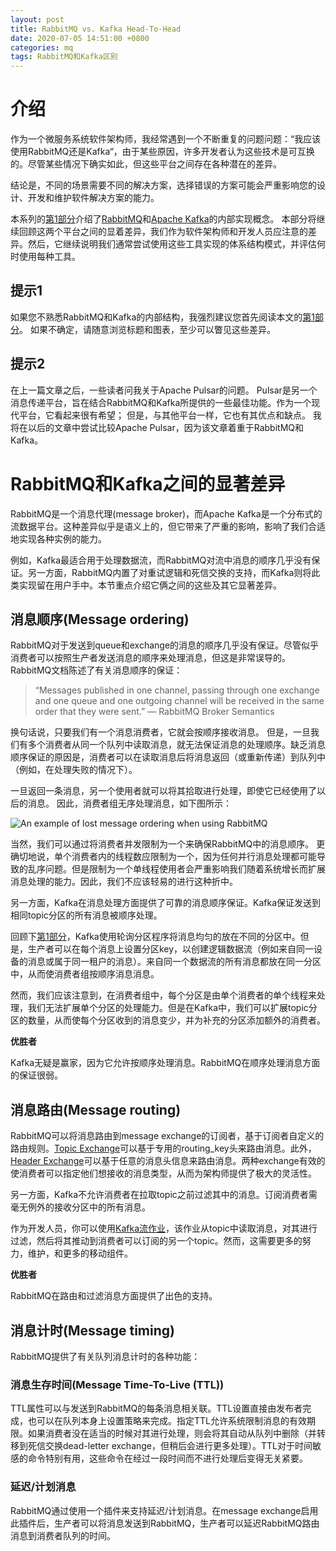 ```yaml
---
layout: post
title: RabbitMQ vs. Kafka Head-To-Head
date: 2020-07-05 14:51:00 +0800
categories: mq
tags: RabbitMQ和Kafka区别
---
```


# 介绍

作为一个微服务系统软件架构师，我经常遇到一个不断重复的问题问题：“我应该使用RabbitMQ还是Kafka“，由于某些原因，许多开发者认为这些技术是可互换的。尽管某些情况下确实如此，但这些平台之间存在各种潜在的差异。

结论是，不同的场景需要不同的解决方案，选择错误的方案可能会严重影响您的设计、开发和维护软件解决方案的能力。

本系列的[第1部分](/mq/2020/07/03/rabbitmq-vs-kafka.html)介绍了[RabbitMQ](https://www.rabbitmq.com/)和[Apache Kafka](https://kafka.apache.org/)的内部实现概念。 本部分将继续回顾这两个平台之间的显着差异，我们作为软件架构师和开发人员应注意的差异。然后，它继续说明我们通常尝试使用这些工具实现的体系结构模式，并评估何时使用每种工具。

## 提示1

如果您不熟悉RabbitMQ和Kafka的内部结构，我强烈建议您首先阅读本文的[第1部分](/mq/2020/07/03/rabbitmq-vs-kafka.html)。 如果不确定，请随意浏览标题和图表，至少可以瞥见这些差异。

## 提示2

在上一篇文章之后，一些读者问我关于Apache Pulsar的问题。 Pulsar是另一个消息传递平台，旨在结合RabbitMQ和Kafka所提供的一些最佳功能。作为一个现代平台，它看起来很有希望； 但是，与其他平台一样，它也有其优点和缺点。 我将在以后的文章中尝试比较Apache Pulsar，因为该文章着重于RabbitMQ和Kafka。

# RabbitMQ和Kafka之间的显著差异

RabbitMQ是一个消息代理(message broker)，而Apache Kafka是一个分布式的流数据平台。这种差异似乎是语义上的，但它带来了严重的影响，影响了我们合适地实现各种实例的能力。

例如，Kafka最适合用于处理数据流，而RabbitMQ对流中消息的顺序几乎没有保证。另一方面，RabbitMQ内置了对重试逻辑和死信交换的支持，而Kafka则将此类实现留在用户手中。本节重点介绍它俩之间的这些及其它显著差异。

## 消息顺序(Message ordering)

RabbitMQ对于发送到queue和exchange的消息的顺序几乎没有保证。尽管似乎消费者可以按照生产者发送消息的顺序来处理消息，但这是非常误导的。RabbitMQ文档陈述了有关消息顺序的保证：

> “Messages published in one channel, passing through one exchange and one queue and one outgoing channel will be received in the same order that they were sent.” — RabbitMQ Broker Semantics

换句话说，只要我们有一个消息消费者，它就会按顺序接收消息。 但是，一旦我们有多个消费者从同一个队列中读取消息，就无法保证消息的处理顺序。缺乏消息顺序保证的原因是，消费者可以在读取消息后将消息返回（或重新传递）到队列中（例如，在处理失败的情况下）。

一旦返回一条消息，另一个使用者就可以将其拾取进行处理，即使它已经使用了以后的消息。 因此，消费者组无序处理消息，如下图所示：

![An example of lost message ordering when using RabbitMQ](an_example_of_lost_message_ordering_when_using_RabbitMQ.png)

当然，我们可以通过将消费者并发限制为一个来确保RabbitMQ中的消息顺序。 更确切地说，单个消费者内的线程数应限制为一个，因为任何并行消息处理都可能导致的乱序问题。但是限制为一个单线程使用者会严重影响我们随着系统增长而扩展消息处理的能力。因此，我们不应该轻易的进行这种折中。

另一方面，Kafka在消息处理方面提供了可靠的消息顺序保证。Kafka保证发送到相同topic分区的所有消息被顺序处理。

回顾下[第1部分](/mq/2020/07/03/rabbitmq-vs-kafka.html)，Kafka使用轮询分区程序将消息均匀的放在不同的分区中。但是，生产者可以在每个消息上设置分区key，以创建逻辑数据流（例如来自同一设备的消息或属于同一租户的消息）。来自同一个数据流的所有消息都放在同一分区中，从而使消费者组按顺序消息消息。

然而，我们应该注意到，在消费者组中，每个分区是由单个消费者的单个线程来处理，我们无法扩展单个分区的处理能力。但是在Kafka中，我们可以扩展topic分区的数量，从而使每个分区收到的消息变少，并为补充的分区添加额外的消费者。

**优胜者**

Kafka无疑是赢家，因为它允许按顺序处理消息。RabbitMQ在顺序处理消息方面的保证很弱。

## 消息路由(Message routing)

RabbitMQ可以将消息路由到message exchange的订阅者，基于订阅者自定义的路由规则。[Topic Exchange](https://www.rabbitmq.com/tutorials/amqp-concepts.html#exchange-topic)可以基于专用的routing_key头来路由消息。此外，[Header Exchange](https://www.rabbitmq.com/tutorials/amqp-concepts.html#exchange-headers)可以基于任意的消息头信息来路由消息。两种exchange有效的使消费者可以指定他们想接收的消息类型，从而为架构师提供了极大的灵活性。

另一方面，Kafka不允许消费者在拉取topic之前过滤其中的消息。订阅消费者需毫无例外的接收分区中的所有消息。

作为开发人员，你可以使用[Kafka流作业](https://kafka.apache.org/documentation/streams/)，该作业从topic中读取消息，对其进行过滤，然后将其推动到消费者可以订阅的另一个topic。然而，这需要更多的努力，维护，和更多的移动组件。

**优胜者**

RabbitMQ在路由和过滤消息方面提供了出色的支持。

## 消息计时(Message timing)

RabbitMQ提供了有关队列消息计时的各种功能：

### 消息生存时间(Message Time-To-Live (TTL))

TTL属性可以与发送到RabbitMQ的每条消息相关联。TTL设置直接由发布者完成，也可以在队列本身上设置策略来完成。指定TTL允许系统限制消息的有效期限。如果消费者没在适当的时候对其进行处理，则会将其自动从队列中删除（并转移到死信交换dead-letter exchange，但稍后会进行更多处理）。TTL对于时间敏感的命令特别有用，这些命令在经过一段时间而不进行处理后变得无关紧要。

### 延迟/计划消息

RabbitMQ通过使用一个插件来支持延迟/计划消息。在message exchange启用此插件后，生产者可以将消息发送到RabbitMQ，生产者可以延迟RabbitMQ路由消息到消费者队列的时间。




